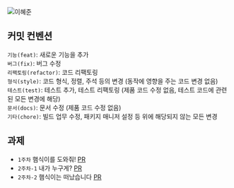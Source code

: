 ![이혜준](https://user-images.githubusercontent.com/63948884/161437393-ded22740-81b9-4d97-b555-95c1f4e186cf.png)
## 커밋 컨벤션
`기능(feat)`: 새로운 기능을 추가  
`버그(fix)`: 버그 수정  
`리팩토링(refactor)`: 코드 리팩토링  
`형식(style)`: 코드 형식, 정렬, 주석 등의 변경 (동작에 영향을 주는 코드 변경 없음)  
`테스트(test)`: 테스트 추가, 테스트 리팩토링 (제품 코드 수정 없음, 테스트 코드에 관련된 모든 변경에 해당)  
`문서(docs)`: 문서 수정 (제품 코드 수정 없음)  
`기타(chore)`: 빌드 업무 수정, 패키지 매니저 설정 등 위에 해당되지 않는 모든 변경

## 과제
- `1주차` 햄식이를 도와줘! [PR](https://github.com/THE-SOPT-WEB/leeHyeJun/pull/1)  
- `2주차-1` 내가 누구게? [PR](https://github.com/THE-SOPT-WEB/leeHyeJun/pull/3)  
- `2주차-2` 햄식이는 떠났습니다 [PR](https://github.com/THE-SOPT-WEB/leeHyeJun/pull/4)  

